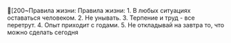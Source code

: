 
[200~Правила жизни:
Правила жизни: 1. В любых ситуациях оставаться человеком. 2. Не унывать. 3. Терпение и труд - все перетрут. 4. Опыт приходит с годами. 5. Не откладывай на завтра то, что можно сделать сегодня
